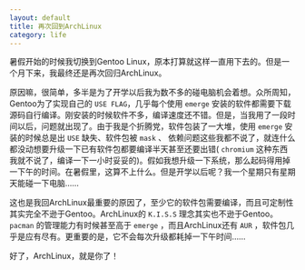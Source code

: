```yaml
---
layout: default
title: 再次回到ArchLinux
category: life
---
```

暑假开始的时候我切换到Gentoo Linux，原本打算就这样一直用下去的。但是一个月下来，我最终还是再次回归ArchLinux。

原因嘛，很简单，多半是为了开学以后我为数不多的碰电脑机会着想。众所周知，Gentoo为了实现自己的 `USE FLAG`，几乎每个使用 `emerge` 安装的软件都需要下载源码自行编译。刚安装的时候软件不多，编译速度还不错。但是，当我用了一段时间以后，问题就出现了。由于我是个折腾党，软件包装了一大堆，使用 `emerge` 安装的时候总是出 `USE` 缺失、软件包被 `mask` 、 依赖问题这些我都不说了，就连什么都没动想要升级一下已有软件包都要编译半天甚至还要出错( `chromium` 这种东西我就不说了，编译一下一小时妥妥的)。假如我想升级一下系统，那么起码得用掉一下午的时间。在暑假里，这算不上什么。但是开学以后呢？我一个星期只有星期天能碰一下电脑……

这也是我回ArchLinux最重要的原因了，至少它的软件包需要编译，而且可定制性其实完全不逊于Gentoo。ArchLinux的 `K.I.S.S` 理念其实也不逊于Gentoo。 `pacman` 的管理能力有时候甚至高于 `emerge` ，而且ArchLinux还有 `AUR` ，软件包几乎是应有尽有。更重要的是，它不会每次升级都耗掉一下午时间……

好了，ArchLinux，就是你了！

